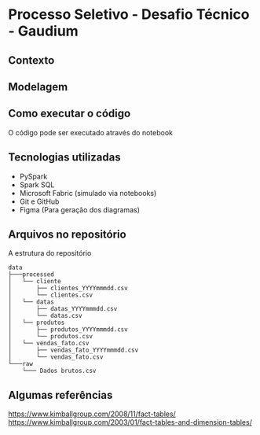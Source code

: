 # Processo Seletivo - Desafio Técnico - Gaudium

## Contexto

## Modelagem

## Como executar o código

O código pode ser executado através do notebook `` ``

## Tecnologias utilizadas

- PySpark
- Spark SQL
- Microsoft Fabric (simulado via notebooks)
- Git e GitHub
- Figma (Para geração dos diagramas)

## Arquivos no repositório

A estrutura do repositório

```
data
├───processed
│   └── cliente
│       ├── clientes_YYYYmmmdd.csv
│       └── clientes.csv
│   └── datas
│       ├── datas_YYYYmmmdd.csv
│       └── datas.csv
│   └── produtos
│       ├── produtos_YYYYmmmdd.csv
│       └── produtos.csv
│   └── vendas_fato.csv
│       ├── vendas_fato_YYYYmmmdd.csv
│       └── vendas_fato.csv
└───raw
    └─── Dados brutos.csv
```

## Algumas referências

https://www.kimballgroup.com/2008/11/fact-tables/
https://www.kimballgroup.com/2003/01/fact-tables-and-dimension-tables/